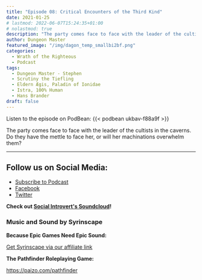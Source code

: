```yaml
---
title: "Episode 08: Critical Encounters of the Third Kind"
date: 2021-01-25
# lastmod: 2022-06-07T15:24:35+01:00
# nolastmod: true
description: "The party comes face to face with the leader of the cultists in the caverns. Do they have the mettle to face her, or will her machinations overwhelm them? "
author: Dungeon Master
featured_image: "/img/dagon_temp_smallbi2bf.png"
categories:
  - Wrath of the Righteous
  - Podcast
tags:
  - Dungeon Master - Stephen
  - Scrutiny the Tiefling 
  - Eldern Ægis, Paladin of Ionidae 
  - Istra, 100% Human
  - Hans Brander
draft: false
---
```


Listen to the episode on PodBean:
{{< podbean ukbav-f88a9f >}}

The party comes face to face with the leader of the cultists in the caverns. Do they have the mettle to face her, or will her machinations overwhelm them? 

--------------------------
## Follow us on Social Media: 
- [Subscribe to Podcast](https://feed.podbean.com/dragonsnotincluded/feed.xml)
- [Facebook](https://www.facebook.com/Dragons-Not-Included-Podcast-103097024812637)
- [Twitter](https://twitter.com/PodcastDragons)

**Check out [Social Introvert's Soundcloud]!**

### Music and Sound by Syrinscape

**Because Epic Games Need Epic Sound:**

[Get Syrinscape via our affiliate link]

**The Pathfinder Roleplaying Game:**

https://paizo.com/pathfinder

[Social Introvert's Soundcloud]: https://soundcloud.com/user-520878457
[Get Syrinscape via our affiliate link]: https://syrinscape.com/attributions/?id=527&id=17&id=1087
